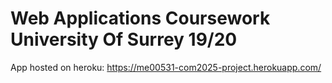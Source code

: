 # Web Applications Coursework University Of Surrey 19/20
App hosted on heroku: https://me00531-com2025-project.herokuapp.com/
